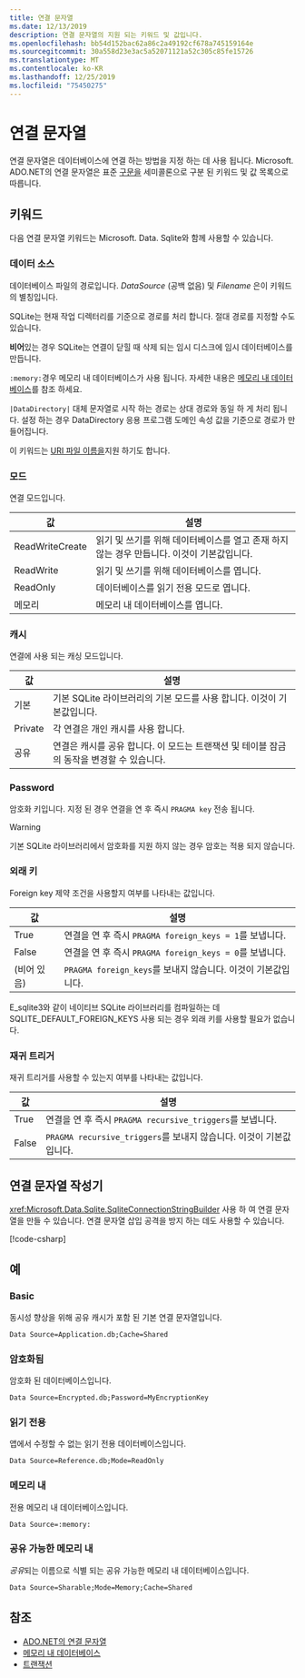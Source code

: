 ```yaml
---
title: 연결 문자열
ms.date: 12/13/2019
description: 연결 문자열의 지원 되는 키워드 및 값입니다.
ms.openlocfilehash: bb54d152bac62a86c2a49192cf678a745159164e
ms.sourcegitcommit: 30a558d23e3ac5a52071121a52c305c85fe15726
ms.translationtype: MT
ms.contentlocale: ko-KR
ms.lasthandoff: 12/25/2019
ms.locfileid: "75450275"
---
```

# <a name="connection-strings"></a>연결 문자열

연결 문자열은 데이터베이스에 연결 하는 방법을 지정 하는 데 사용 됩니다. Microsoft. ADO.NET의 연결 문자열은 표준 [구문을](../../../framework/data/adonet/connection-strings.md) 세미콜론으로 구분 된 키워드 및 값 목록으로 따릅니다.

## <a name="keywords"></a>키워드

다음 연결 문자열 키워드는 Microsoft. Data. Sqlite와 함께 사용할 수 있습니다.

### <a name="data-source"></a>데이터 소스

데이터베이스 파일의 경로입니다. *DataSource* (공백 없음) 및 *Filename* 은이 키워드의 별칭입니다.

SQLite는 현재 작업 디렉터리를 기준으로 경로를 처리 합니다. 절대 경로를 지정할 수도 있습니다.

**비어**있는 경우 SQLite는 연결이 닫힐 때 삭제 되는 임시 디스크에 임시 데이터베이스를 만듭니다.

`:memory:`경우 메모리 내 데이터베이스가 사용 됩니다. 자세한 내용은 [메모리 내 데이터베이스](in-memory-databases.md)를 참조 하세요.

`|DataDirectory|` 대체 문자열로 시작 하는 경로는 상대 경로와 동일 하 게 처리 됩니다. 설정 하는 경우 DataDirectory 응용 프로그램 도메인 속성 값을 기준으로 경로가 만들어집니다.

이 키워드는 [URI 파일 이름을](https://www.sqlite.org/uri.html)지원 하기도 합니다.

### <a name="mode"></a>모드

연결 모드입니다.

| 값           | 설명                                                                                        |
| --------------- | -------------------------------------------------------------------------------------------------- |
| ReadWriteCreate | 읽기 및 쓰기를 위해 데이터베이스를 열고 존재 하지 않는 경우 만듭니다. 이것이 기본값입니다. |
| ReadWrite       | 읽기 및 쓰기를 위해 데이터베이스를 엽니다.                                                        |
| ReadOnly        | 데이터베이스를 읽기 전용 모드로 엽니다.                                                              |
| 메모리          | 메모리 내 데이터베이스를 엽니다.                                                                       |

### <a name="cache"></a>캐시

연결에 사용 되는 캐싱 모드입니다.

| 값   | 설명                                                                                    |
| ------- | ---------------------------------------------------------------------------------------------- |
| 기본 | 기본 SQLite 라이브러리의 기본 모드를 사용 합니다. 이것이 기본값입니다.                   |
| Private | 각 연결은 개인 캐시를 사용 합니다.                                                          |
| 공유  | 연결은 캐시를 공유 합니다. 이 모드는 트랜잭션 및 테이블 잠금의 동작을 변경할 수 있습니다. |

### <a name="password"></a>Password

암호화 키입니다. 지정 된 경우 연결을 연 후 즉시 `PRAGMA key` 전송 됩니다.

> [!WARNING]
> 기본 SQLite 라이브러리에서 암호화를 지원 하지 않는 경우 암호는 적용 되지 않습니다.

### <a name="foreign-keys"></a>외래 키

Foreign key 제약 조건을 사용할지 여부를 나타내는 값입니다.

| 값   | 설명
| ------- | --- |
| True    | 연결을 연 후 즉시 `PRAGMA foreign_keys = 1`를 보냅니다.
| False   | 연결을 연 후 즉시 `PRAGMA foreign_keys = 0`를 보냅니다.
| (비어 있음) | `PRAGMA foreign_keys`를 보내지 않습니다. 이것이 기본값입니다. |

E_sqlite3와 같이 네이티브 SQLite 라이브러리를 컴파일하는 데 SQLITE_DEFAULT_FOREIGN_KEYS 사용 되는 경우 외래 키를 사용할 필요가 없습니다.

### <a name="recursive-triggers"></a>재귀 트리거

재귀 트리거를 사용할 수 있는지 여부를 나타내는 값입니다.

| 값 | 설명                                                                 |
| ----- | --------------------------------------------------------------------------- |
| True  | 연결을 연 후 즉시 `PRAGMA recursive_triggers`를 보냅니다. |
| False | `PRAGMA recursive_triggers`를 보내지 않습니다. 이것이 기본값입니다.              |

## <a name="connection-string-builder"></a>연결 문자열 작성기

<xref:Microsoft.Data.Sqlite.SqliteConnectionStringBuilder> 사용 하 여 연결 문자열을 만들 수 있습니다. 연결 문자열 삽입 공격을 방지 하는 데도 사용할 수 있습니다.

[!code-csharp[](../../../../samples/snippets/standard/data/sqlite/EncryptionSample/Program.cs?name=snippet_ConnectionStringBuilder)]

## <a name="examples"></a>예

### <a name="basic"></a>Basic

동시성 향상을 위해 공유 캐시가 포함 된 기본 연결 문자열입니다.

```ConnectionString
Data Source=Application.db;Cache=Shared
```

### <a name="encrypted"></a>암호화됨

암호화 된 데이터베이스입니다.

```ConnectionString
Data Source=Encrypted.db;Password=MyEncryptionKey
```

### <a name="read-only"></a>읽기 전용

앱에서 수정할 수 없는 읽기 전용 데이터베이스입니다.

```ConnectionString
Data Source=Reference.db;Mode=ReadOnly
```

### <a name="in-memory"></a>메모리 내

전용 메모리 내 데이터베이스입니다.

```ConnectionString
Data Source=:memory:
```

### <a name="sharable-in-memory"></a>공유 가능한 메모리 내

*공유*되는 이름으로 식별 되는 공유 가능한 메모리 내 데이터베이스입니다.

```ConnectionString
Data Source=Sharable;Mode=Memory;Cache=Shared
```

## <a name="see-also"></a>참조

* [ADO.NET의 연결 문자열](../../../framework/data/adonet/connection-strings.md)
* [메모리 내 데이터베이스](in-memory-databases.md)
* [트랜잭션](transactions.md)
